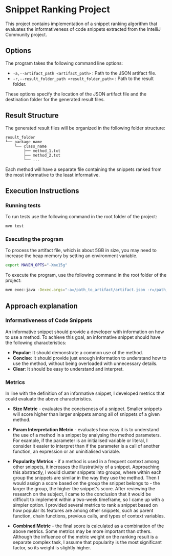 # Snippet Ranking Project

This project contains implementation of a snippet ranking algorithm that evaluates the informativeness of code snippets extracted from the IntelliJ Community project.

## Options

The program takes the following command line options:

- `-a,--artifact_path <artifact_path>` : Path to the JSON artifact file.
- `-r,--result_folder_path <result_folder_path>` : Path to the result folder.

These options specify the location of the JSON artifact file and the destination folder for the generated result files.

## Result Structure

The generated result files will be organized in the following folder structure:

```
result_folder
└── package_name
    └── class_name
        ├── method_1.txt
        ├── method_2.txt
        └── ...

```


Each method will have a separate file containing the snippets ranked from the most informative to the least informative.

## Execution Instructions
### Running tests
To run tests use the following command in the root folder of the project:
```bash
mvn test
```

### Executing the program

To process the artifact file, which is about 5GB in size, you may need to increase the heap memory by setting an environment variable.
```bash
export MAVEN_OPTS="-Xmx15g"
```
To execute the program, use the following command in the root folder of the project:
```bash
mvn exec:java -Dexec.args="-a=/path_to_artifact/artifact.json -r=/path_to_result_folder"
```     
## Approach explanation
### Informativeness of Code Snippets
An informative snippet should provide a developer with information on how to use a method. To achieve this goal, an informative snippet should have the following characteristics:

* **Popular**: It should demonstrate a common use of the method.
* **Concise**: It should provide just enough information to understand how to use the method, without being overloaded with unnecessary details. 
* **Clear**: It should be easy to understand and interpret. 

### Metrics
In line with the definition of an informative snippet, I developed metrics that could evaluate the above characteristics.

* **Size Metric** - evaluates the conciseness of a snippet. Smaller snippets will score higher than larger snippets among all of snippets of a given method.


* **Param Interpretation Metric** - evaluates how easy it is to understand the use of a method in a snippet by analysing the method parameters. For example, if the parameter is an initialised variable or literal, I consider it easier to interpret than if the parameter is a call of another function, an expression or an uninitialised variable.


* **Popularity Metrics** - if a method is used in a frequent context among other snippets, it increases the illustrativity of a snippet. Approaching this abstractly, I would cluster snippets into groups, where within each group the snippets are similar in the way they use the method. Then I would assign a score based on the group the snippet belongs to - the larger the group, the higher the snippet's score. After reviewing the research on the subject, I came to the conclusion that it would be difficult to implement within a two-week timeframe, so I came up with a simpler option. I provided several metrics to rank a snippet based on how popular its features are among other snippets, such as parent function, chain functions, previous calls, and types of context variables.
 

* **Combined Metric** - the final score is calculated as a combination of the above metrics. Some metrics may be more important than others. Although the influence of the metric weight on the ranking result is a separate complex task, I assume that popularity is the most significant factor, so its weight is slightly higher.